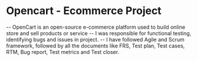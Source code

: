# Opencart - Ecommerce Project
  -- OpenCart is an open-source e-commerce platform used to build
     online store and sell products or service
  -- I was responsible for functional testing, identifying bugs and
     issues in project.
  -- I have followed Agile and Scrum framework, followed by all the
     documents like FRS, Test plan, Test cases, RTM, Bug report, Test
     metrics and Test closer.
